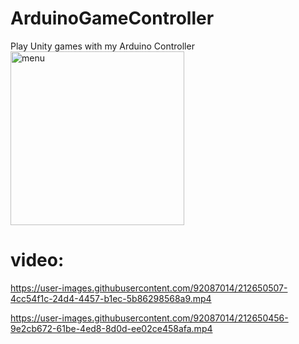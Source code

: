 # ArduinoGameController
Play Unity games with my Arduino Controller 
<img width="278" alt="menu" src="https://user-images.githubusercontent.com/92087014/212650674-b859029c-d3bf-4795-9322-0b28ad4d0d34.png">


# video:


https://user-images.githubusercontent.com/92087014/212650507-4cc54f1c-24d4-4457-b1ec-5b86298568a9.mp4




https://user-images.githubusercontent.com/92087014/212650456-9e2cb672-61be-4ed8-8d0d-ee02ce458afa.mp4

